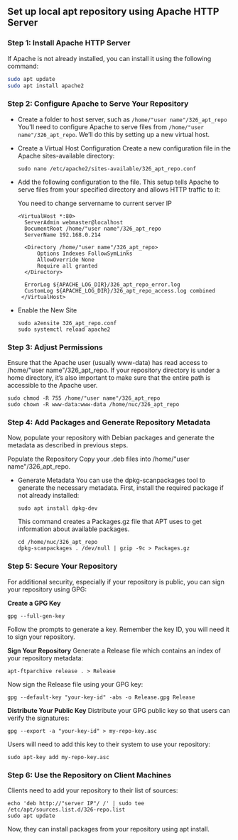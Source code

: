 ## Set up local apt repository using Apache HTTP Server

### Step 1: Install Apache HTTP Server
If Apache is not already installed, you can install it using the following command:
```bash
sudo apt update
sudo apt install apache2
```

### Step 2: Configure Apache to Serve Your Repository
* Create a folder to host server, such as `/home/"user name"/326_apt_repo`
  You'll need to configure Apache to serve files from `/home/"user name"/326_apt_repo`. We’ll do this by setting up a new virtual host.
* Create a Virtual Host Configuration
  Create a new configuration file in the Apache sites-available directory:
  ```
  sudo nano /etc/apache2/sites-available/326_apt_repo.conf
  ```
  
* Add the following configuration to the file. This setup tells Apache to serve files from your specified directory and allows HTTP traffic to it:

  You need to change servername to current server IP
  ```
  <VirtualHost *:80>
    ServerAdmin webmaster@localhost
    DocumentRoot /home/"user name"/326_apt_repo
    ServerName 192.168.0.214

    <Directory /home/"user name"/326_apt_repo>
        Options Indexes FollowSymLinks
        AllowOverride None
        Require all granted
    </Directory>

    ErrorLog ${APACHE_LOG_DIR}/326_apt_repo_error.log
    CustomLog ${APACHE_LOG_DIR}/326_apt_repo_access.log combined
   </VirtualHost>
  ```

* Enable the New Site
  ```
  sudo a2ensite 326_apt_repo.conf
  sudo systemctl reload apache2
  ```

### Step 3: Adjust Permissions
Ensure that the Apache user (usually www-data) has read access to /home/"user name"/326_apt_repo. If your repository directory is under a home directory, it’s also important to make sure that the entire path is accessible to the Apache user.
```
sudo chmod -R 755 /home/"user name"/326_apt_repo
sudo chown -R www-data:www-data /home/nuc/326_apt_repo
```

### Step 4: Add Packages and Generate Repository Metadata
Now, populate your repository with Debian packages and generate the metadata as described in previous steps.

Populate the Repository
Copy your .deb files into /home/"user name"/326_apt_repo.

* Generate Metadata
  You can use the dpkg-scanpackages tool to generate the necessary metadata. First, install the required package if not already installed:
  ```
  sudo apt install dpkg-dev
  ```

  This command creates a Packages.gz file that APT uses to get information about available packages.
  ```
  cd /home/nuc/326_apt_repo
  dpkg-scanpackages . /dev/null | gzip -9c > Packages.gz
  ```

### Step 5: Secure Your Repository
For additional security, especially if your repository is public, you can sign your repository using GPG:

**Create a GPG Key**
```
gpg --full-gen-key
```
Follow the prompts to generate a key. Remember the key ID, you will need it to sign your repository.

**Sign Your Repository**
Generate a Release file which contains an index of your repository metadata:
```
apt-ftparchive release . > Release
```

Now sign the Release file using your GPG key:
```
gpg --default-key "your-key-id" -abs -o Release.gpg Release
```

**Distribute Your Public Key**
Distribute your GPG public key so that users can verify the signatures:

```
gpg --export -a "your-key-id" > my-repo-key.asc
```

Users will need to add this key to their system to use your repository:

```
sudo apt-key add my-repo-key.asc
```

### Step 6: Use the Repository on Client Machines
Clients need to add your repository to their list of sources:

```
echo 'deb http://"server IP"/ /' | sudo tee /etc/apt/sources.list.d/326-repo.list
sudo apt update
```
Now, they can install packages from your repository using apt install.
